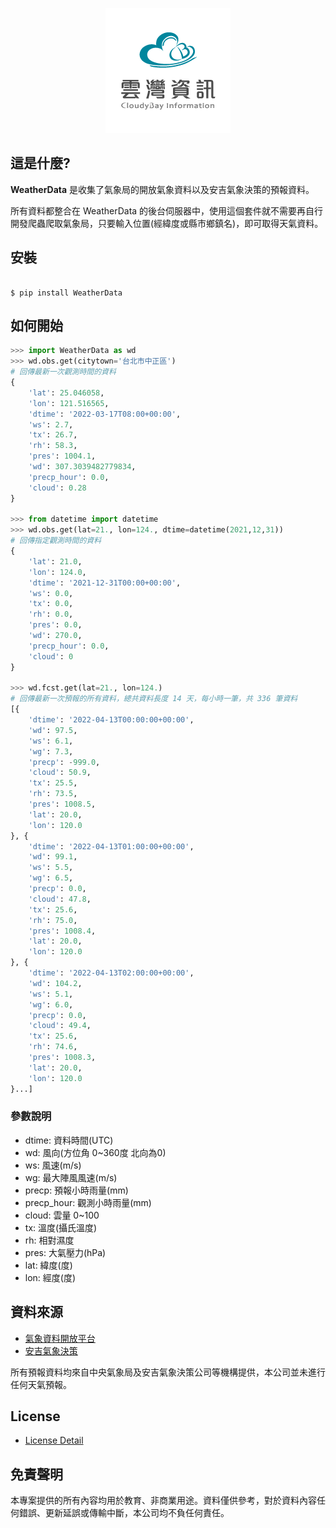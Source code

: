 <p align="center">
  <img src="https://raw.githubusercontent.com/cloudybay/weatherdata-sdk/main/Logo.png">
</p>



## 這是什麼?


**WeatherData** 是收集了氣象局的開放氣象資料以及安吉氣象決策的預報資料。

所有資料都整合在 WeatherData 的後台伺服器中，使用這個套件就不需要再自行開發爬蟲爬取氣象局，只要輸入位置(經緯度或縣市鄉鎮名)，即可取得天氣資料。

## 安裝

```shell

$ pip install WeatherData

```


## 如何開始

```python
>>> import WeatherData as wd
>>> wd.obs.get(citytown='台北市中正區')
# 回傳最新一次觀測時間的資料
{
    'lat': 25.046058,
    'lon': 121.516565,
    'dtime': '2022-03-17T08:00+00:00',
    'ws': 2.7,
    'tx': 26.7,
    'rh': 58.3,
    'pres': 1004.1,
    'wd': 307.3039482779834,
    'precp_hour': 0.0,
    'cloud': 0.28
}

>>> from datetime import datetime
>>> wd.obs.get(lat=21., lon=124., dtime=datetime(2021,12,31))
# 回傳指定觀測時間的資料
{
    'lat': 21.0,
    'lon': 124.0,
    'dtime': '2021-12-31T00:00+00:00',
    'ws': 0.0,
    'tx': 0.0,
    'rh': 0.0,
    'pres': 0.0,
    'wd': 270.0,
    'precp_hour': 0.0,
    'cloud': 0
}

>>> wd.fcst.get(lat=21., lon=124.)
# 回傳最新一次預報的所有資料，總共資料長度 14 天，每小時一筆，共 336 筆資料
[{
    'dtime': '2022-04-13T00:00:00+00:00',
    'wd': 97.5,
    'ws': 6.1,
    'wg': 7.3,
    'precp': -999.0,
    'cloud': 50.9,
    'tx': 25.5,
    'rh': 73.5,
    'pres': 1008.5,
    'lat': 20.0,
    'lon': 120.0
}, {
    'dtime': '2022-04-13T01:00:00+00:00',
    'wd': 99.1,
    'ws': 5.5,
    'wg': 6.5,
    'precp': 0.0,
    'cloud': 47.8,
    'tx': 25.6,
    'rh': 75.0,
    'pres': 1008.4,
    'lat': 20.0,
    'lon': 120.0
}, {
    'dtime': '2022-04-13T02:00:00+00:00',
    'wd': 104.2,
    'ws': 5.1,
    'wg': 6.0,
    'precp': 0.0,
    'cloud': 49.4,
    'tx': 25.6,
    'rh': 74.6,
    'pres': 1008.3,
    'lat': 20.0,
    'lon': 120.0
}...]
```

### 參數說明

- dtime: 資料時間(UTC)
- wd: 風向(方位角 0~360度 北向為0)
- ws: 風速(m/s)
- wg: 最大陣風風速(m/s)
- precp: 預報小時雨量(mm)
- precp_hour: 觀測小時雨量(mm)
- cloud: 雲量 0~100
- tx: 溫度(攝氏溫度)
- rh: 相對濕度
- pres: 大氣壓力(hPa)
- lat: 緯度(度)
- lon: 經度(度)

## 資料來源

- [氣象資料開放平台](https://opendata.cwb.gov.tw/index)
- [安吉氣象決策](https://www.weatherangel.com.tw/company/services2.php)

所有預報資料均來自中央氣象局及安吉氣象決策公司等機構提供，本公司並未進行任何天氣預報。


## License

- [License Detail](./LICENSE)

## 免責聲明

本專案提供的所有內容均用於教育、非商業用途。資料僅供參考，對於資料內容任何錯誤、更新延誤或傳輸中斷，本公司均不負任何責任。
